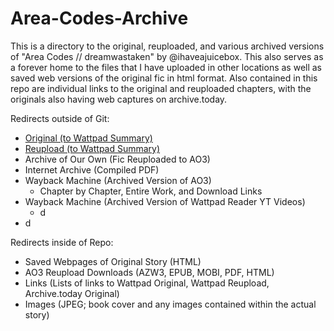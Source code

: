 # Area-Codes-Archive

This is a directory to the original, reuploaded, and various archived versions of "Area Codes // dreamwastaken" by @ihaveajuicebox. This also serves as a forever home to the files that I have uploaded in other locations as well as saved web versions of the original fic in html format. Also contained in this repo are individual links to the original and reuploaded chapters, with the originals also having web captures on archive.today.

Redirects outside of Git:
- [Original (to Wattpad Summary)][1]
- [Reupload (to Wattpad Summary)][2]
- Archive of Our Own (Fic Reuploaded to AO3)
- Internet Archive (Compiled PDF)
- Wayback Machine (Archived Version of AO3)
  - Chapter by Chapter, Entire Work, and Download Links 
- Wayback Machine (Archived Version of Wattpad Reader YT Videos)
  - d  
- d

Redirects inside of Repo:
- Saved Webpages of Original Story (HTML)
- AO3 Reupload Downloads (AZW3, EPUB, MOBI, PDF, HTML)
- Links (Lists of links to Wattpad Original, Wattpad Reupload, Archive.today Original) 
- Images (JPEG; book cover and any images contained within the actual story)




[1]: https://www.wattpad.com/story/251081626-area-codes-dreamwastaken
[2]: https://www.wattpad.com/story/350625442-area-codes-dreamwastaken-reuploaded
[3]: 
[4]: 
